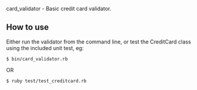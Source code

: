 card_validator - Basic credit card validator.

## How to use

Either run the validator from the command line, or test the CreditCard class
using the included unit test, eg:

    $ bin/card_validator.rb

OR

    $ ruby test/test_creditcard.rb

